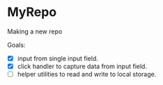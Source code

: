 # MyRepo
Making a new repo 

Goals:

- [X]  input from single input field.
- [X] click handler to capture data from input field. 
- [ ] helper utilities to read and write to local storage. 